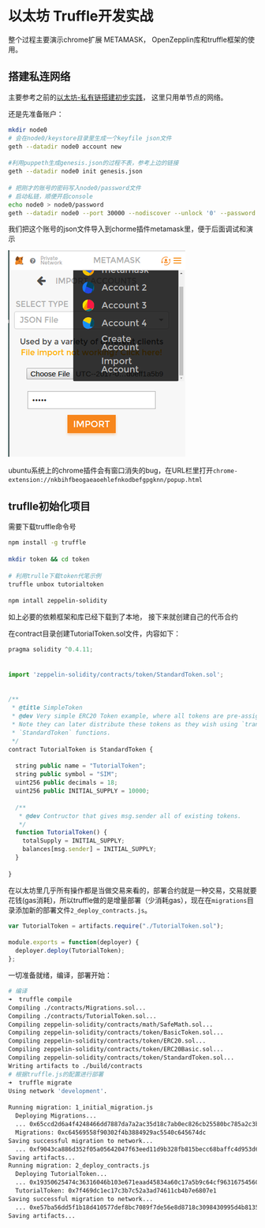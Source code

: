 # 以太坊 Truffle开发实战

整个过程主要演示chrome扩展 METAMASK， OpenZepplin库和truffle框架的使用。

## 搭建私连网络

主要参考之前的[以太坊-私有链搭建初步实践](./以太坊-私有链搭建初步实践.md)， 这里只用单节点的网络。

还是先准备账户：

```bash
mkdir node0
# 会在node0/keystore目录里生成一个keyfile json文件
geth --datadir node0 account new

#利用puppeth生成genesis.json的过程不表，参考上边的链接
geth --datadir node0 init genesis.json

# 把刚才的账号的密码写入node0/password文件
# 启动私链，顺便开启console
echo node0 > node0/password
geth --datadir node0 --port 30000 --nodiscover --unlock '0' --password ./node0/password --mine --rpc --rpccorsdomain "*" --rpcapi "eth,net,web3,admin,personal" console
```

我们把这个账号的json文件导入到chorme插件metamask里，便于后面调试和演示

![](/assets/ethereum-new-account.png)

ubuntu系统上的chrome插件会有窗口消失的bug，在URL栏里打开`chrome-extension://nkbihfbeogaeaoehlefnkodbefgpgknn/popup.html`


## truflle初始化项目

需要下载truffle命令号

```bash
npm install -g truffle

mkdir token && cd token

# 利用trulle下载token代笔示例
truffle unbox tutorialtoken

npm intall zeppelin-solidity
```

如上必要的依赖框架和库已经下载到了本地， 接下来就创建自己的代币合约

在contract目录创建TutorialToken.sol文件，内容如下：

```js
pragma solidity ^0.4.11;


import 'zeppelin-solidity/contracts/token/StandardToken.sol';


/**
 * @title SimpleToken
 * @dev Very simple ERC20 Token example, where all tokens are pre-assigned to the creator. 
 * Note they can later distribute these tokens as they wish using `transfer` and other
 * `StandardToken` functions.
 */
contract TutorialToken is StandardToken {

  string public name = "TutorialToken";
  string public symbol = "SIM";
  uint256 public decimals = 18;
  uint256 public INITIAL_SUPPLY = 10000;

  /**
   * @dev Contructor that gives msg.sender all of existing tokens. 
   */
  function TutorialToken() {
    totalSupply = INITIAL_SUPPLY;
    balances[msg.sender] = INITIAL_SUPPLY;
  }

}
```

在以太坊里几乎所有操作都是当做交易来看的，部署合约就是一种交易，交易就要花钱(gas消耗)，所以truffle做的是增量部署（少消耗gas），现在在`migrations`目录添加新的部署文件`2_deploy_contracts.js`。

```js
var TutorialToken = artifacts.require("./TutorialToken.sol");

module.exports = function(deployer) {
  deployer.deploy(TutorialToken);
};
```

一切准备就绪，编译，部署开始：

```bash
# 编译
➜  truffle compile
Compiling ./contracts/Migrations.sol...
Compiling ./contracts/TutorialToken.sol...
Compiling zeppelin-solidity/contracts/math/SafeMath.sol...
Compiling zeppelin-solidity/contracts/token/BasicToken.sol...
Compiling zeppelin-solidity/contracts/token/ERC20.sol...
Compiling zeppelin-solidity/contracts/token/ERC20Basic.sol...
Compiling zeppelin-solidity/contracts/token/StandardToken.sol...
Writing artifacts to ./build/contracts
# 根据truffle.js的配置进行部署
➜  truffle migrate
Using network 'development'.

Running migration: 1_initial_migration.js
  Deploying Migrations...
  ... 0x65ccd2d6a4f4248466dd7887da7a2ac35d18c7ab0ec826cb25580bc785a2c3b8
  Migrations: 0xc64569558f90302f4b3884929ac5540c645674dc
Saving successful migration to network...
  ... 0xf9043ca886d352f05a05642047f63eed11d9b328fb815becc68baffc4d953d60
Saving artifacts...
Running migration: 2_deploy_contracts.js
  Deploying TutorialToken...
  ... 0x19350625474c36316046b103e671eaad45834a60c17a5b9c64cf96316754560f
  TutorialToken: 0x7f469dc1ec17c3b7c52a3ad74611cb4b7e6807e1
Saving successful migration to network...
  ... 0xe57ba56dd5f1b18d410577def8bc7089f7de56e8d8718c3098430995d4b81353
Saving artifacts...

```